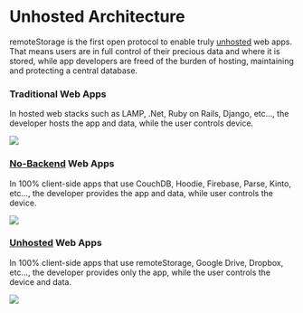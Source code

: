 # Unhosted Architecture

remoteStorage is the first open protocol to enable truly [unhosted](https://unhosted.org) web apps. That means users are in full control of their precious data and where it is stored, while app developers are freed of the burden of hosting, maintaining and protecting a central database.

### Traditional Web Apps

In hosted web stacks such as LAMP, .Net, Ruby on Rails, Django, etc…, the developer hosts the app and data, while the user controls device.

<img src="/img/explainer-1-traditional-webapp-scoured.svg" role="presentation" />


### [No-Backend](https://nobackend.org) Web Apps

In 100% client-side apps that use CouchDB, Hoodie, Firebase, Parse, Kinto, etc…, the developer provides the app and data, while user controls the device.

<img src="/img/explainer-2-no-backend-scoured.svg" role="presentation" />

### [Unhosted](https://unhosted.org) Web Apps

In 100% client-side apps that use remoteStorage, Google Drive, Dropbox, etc…, the developer provides only the app, while the user controls the device and data.

<img src="/img/explainer-3-unhosted-scoured.svg" role="presentation" />
